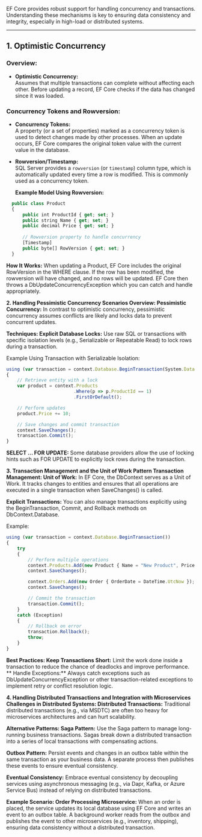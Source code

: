 EF Core provides robust support for handling concurrency and transactions. Understanding these mechanisms is key to ensuring data consistency and integrity, especially in high-load or distributed systems.

---

## 1. Optimistic Concurrency

### **Overview:**
- **Optimistic Concurrency:**  
  Assumes that multiple transactions can complete without affecting each other. Before updating a record, EF Core checks if the data has changed since it was loaded.

### **Concurrency Tokens and Rowversion:**
- **Concurrency Tokens:**  
  A property (or a set of properties) marked as a concurrency token is used to detect changes made by other processes. When an update occurs, EF Core compares the original token value with the current value in the database.
  
- **Rowversion/Timestamp:**  
  SQL Server provides a `rowversion` (or `timestamp`) column type, which is automatically updated every time a row is modified. This is commonly used as a concurrency token.
  
  **Example Model Using Rowversion:**
```typescript
  public class Product
  {
      public int ProductId { get; set; }
      public string Name { get; set; }
      public decimal Price { get; set; }
      
      // Rowversion property to handle concurrency
      [Timestamp]
      public byte[] RowVersion { get; set; }
  }
```

**How It Works:**
When updating a Product, EF Core includes the original RowVersion in the WHERE clause. If the row has been modified, the rowversion will have changed, and no rows will be updated. EF Core then throws a DbUpdateConcurrencyException which you can catch and handle appropriately.

**2. Handling Pessimistic Concurrency Scenarios
Overview:
Pessimistic Concurrency:**
In contrast to optimistic concurrency, pessimistic concurrency assumes conflicts are likely and locks data to prevent concurrent updates.

**Techniques:
Explicit Database Locks:**
Use raw SQL or transactions with specific isolation levels (e.g., Serializable or Repeatable Read) to lock rows during a transaction.

Example Using Transaction with Serializable Isolation:

```typescript
using (var transaction = context.Database.BeginTransaction(System.Data.IsolationLevel.Serializable))
{
    // Retrieve entity with a lock
    var product = context.Products
                         .Where(p => p.ProductId == 1)
                         .FirstOrDefault();

    // Perform updates
    product.Price += 10;

    // Save changes and commit transaction
    context.SaveChanges();
    transaction.Commit();
}
```

**SELECT ... FOR UPDATE:**
Some database providers allow the use of locking hints such as FOR UPDATE to explicitly lock rows during the transaction.

**3. Transaction Management and the Unit of Work Pattern
Transaction Management:
Unit of Work:**
In EF Core, the DbContext serves as a Unit of Work. It tracks changes to entities and ensures that all operations are executed in a single transaction when SaveChanges() is called.

**Explicit Transactions:**
You can also manage transactions explicitly using the BeginTransaction, Commit, and Rollback methods on DbContext.Database.

Example:

```typescript
using (var transaction = context.Database.BeginTransaction())
{
    try
    {
        // Perform multiple operations
        context.Products.Add(new Product { Name = "New Product", Price = 50 });
        context.SaveChanges();

        context.Orders.Add(new Order { OrderDate = DateTime.UtcNow });
        context.SaveChanges();

        // Commit the transaction
        transaction.Commit();
    }
    catch (Exception)
    {
        // Rollback on error
        transaction.Rollback();
        throw;
    }
}
```
**Best Practices:
Keep Transactions Short:**
Limit the work done inside a transaction to reduce the chance of deadlocks and improve performance.
**
Handle Exceptions:**
Always catch exceptions such as DbUpdateConcurrencyException or other transaction-related exceptions to implement retry or conflict resolution logic.

**4. Handling Distributed Transactions and Integration with Microservices
Challenges in Distributed Systems:
Distributed Transactions:**
Traditional distributed transactions (e.g., via MSDTC) are often too heavy for microservices architectures and can hurt scalability.

**Alternative Patterns:
Saga Pattern:**
Use the Saga pattern to manage long-running business transactions. Sagas break down a distributed transaction into a series of local transactions with compensating actions.

**Outbox Pattern:**
Persist events and changes in an outbox table within the same transaction as your business data. A separate process then publishes these events to ensure eventual consistency.

**Eventual Consistency:**
Embrace eventual consistency by decoupling services using asynchronous messaging (e.g., via Dapr, Kafka, or Azure Service Bus) instead of relying on distributed transactions.

**Example Scenario:
Order Processing Microservice:**
When an order is placed, the service updates its local database using EF Core and writes an event to an outbox table. A background worker reads from the outbox and publishes the event to other microservices (e.g., inventory, shipping), ensuring data consistency without a distributed transaction.